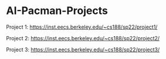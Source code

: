 # AI-Pacman-Projects

Project 1: https://inst.eecs.berkeley.edu/~cs188/sp22/project1/

Project 2: https://inst.eecs.berkeley.edu/~cs188/sp22/project2/

Project 3: https://inst.eecs.berkeley.edu/~cs188/sp22/project3/
